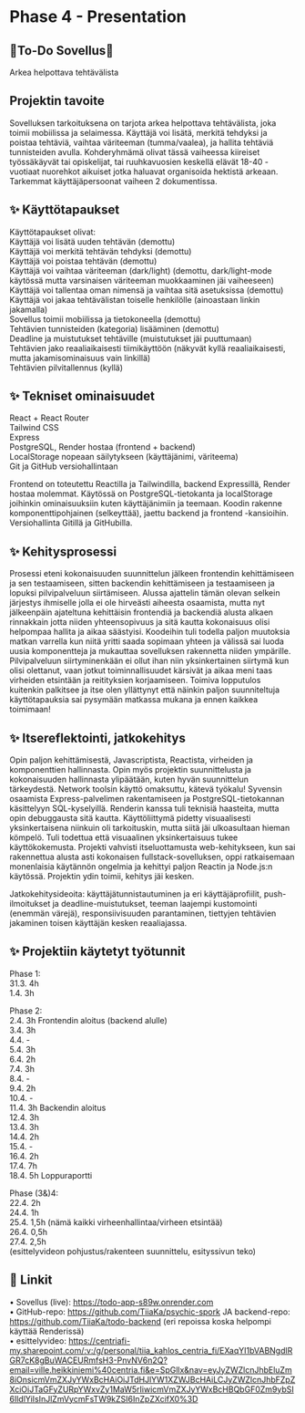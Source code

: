 # Phase 4 - Presentation


## 🌟To-Do Sovellus🌟  
Arkea helpottava tehtävälista

## Projektin tavoite
Sovelluksen tarkoituksena on tarjota arkea helpottava tehtävälista, joka toimii mobiilissa ja selaimessa. Käyttäjä voi lisätä, merkitä tehdyksi ja poistaa tehtäviä, vaihtaa väriteeman (tumma/vaalea), ja hallita tehtäviä tunnisteiden avulla. Kohderyhmämä olivat tässä vaiheessa kiireiset työssäkäyvät tai opiskelijat, tai ruuhkavuosien keskellä elävät 18-40 -vuotiaat nuorehkot aikuiset jotka haluavat organisoida hektistä arkeaan. Tarkemmat käyttäjäpersoonat vaiheen 2 dokumentissa.
 

## ✨ Käyttötapaukset
Käyttötapaukset olivat:  
Käyttäjä voi lisätä uuden tehtävän (demottu)  
Käyttäjä voi merkitä tehtävän tehdyksi (demottu)  
Käyttäjä voi poistaa tehtävän (demottu)  
Käyttäjä voi vaihtaa väriteeman (dark/light) (demottu, dark/light-mode käytössä mutta varsinaisen väriteeman muokkaaminen jäi vaiheeseen)  
Käyttäjä voi tallentaa oman nimensä ja vaihtaa sitä asetuksissa (demottu)  
Käyttäjä voi jakaa tehtävälistan toiselle henkilölle (ainoastaan linkin jakamalla)  
Sovellus toimii mobiilissa ja tietokoneella (demottu)  
Tehtävien tunnisteiden (kategoria) lisääminen (demottu)  
Deadline ja muistutukset tehtäville (muistutukset jäi puuttumaan)  
Tehtävien jako reaaliaikaisesti tiimikäyttöön (näkyvät kyllä reaaliaikaisesti, mutta jakamisominaisuus vain linkillä)  
Tehtävien pilvitallennus (kyllä)  



## ✨ Tekniset ominaisuudet
React + React Router  
    Tailwind CSS  
    Express  
    PostgreSQL, Render hostaa (frontend + backend)  
    LocalStorage nopeaan säilytykseen (käyttäjänimi, väriteema)  
    Git ja GitHub versiohallintaan  

Frontend on toteutettu Reactilla ja Tailwindilla, backend Expressillä, Render hostaa molemmat. Käytössä on PostgreSQL-tietokanta ja localStorage joihinkin ominaisuuksiin kuten käyttäjänimiin ja teemaan. Koodin rakenne komponenttipohjainen (selkeyttää), jaettu backend ja frontend -kansioihin. Versiohallinta Gitillä ja GitHubilla.


## ✨ Kehitysprosessi
Prosessi eteni kokonaisuuden suunnittelun jälkeen frontendin kehittämiseen ja sen testaamiseen, sitten backendin kehittämiseen ja testaamiseen ja lopuksi pilvipalveluun siirtämiseen. Alussa ajattelin tämän olevan selkein järjestys ihmiselle jolla ei ole hirveästi aiheesta osaamista, mutta nyt jälkeenpäin ajateltuna kehittäisin frontendiä ja backendiä alusta alkaen rinnakkain jotta niiden yhteensopivuus ja sitä kautta kokonaisuus olisi helpompaa hallita ja aikaa säästyisi. Koodeihin tuli todella paljon muutoksia matkan varrella kun niitä yritti saada sopimaan yhteen ja välissä sai luoda uusia komponentteja ja mukauttaa sovelluksen rakennetta niiden ympärille. Pilvipalveluun siirtyminenkään ei ollut ihan niin yksinkertainen siirtymä kun olisi olettanut, vaan jotkut toiminnallisuudet kärsivät ja aikaa meni taas virheiden etsintään ja reitityksien korjaamiseen. Toimiva lopputulos kuitenkin palkitsee ja itse olen yllättynyt että näinkin paljon suunniteltuja käyttötapauksia sai pysymään matkassa mukana ja ennen kaikkea toimimaan!


## ✨ Itsereflektointi, jatkokehitys
Opin paljon kehittämisestä, Javascriptista, Reactista, virheiden ja komponenttien hallinnasta. Opin myös projektin suunnittelusta ja kokonaisuuden hallinnasta ylipäätään, kuten hyvän suunnittelun tärkeydestä. Network toolsin käyttö omaksuttu, kätevä työkalu! Syvensin osaamista Express-palvelimen rakentamiseen ja PostgreSQL-tietokannan käsittelyyn SQL-kyselyillä. Renderin kanssa tuli teknisiä haasteita, mutta opin debuggausta sitä kautta. Käyttöliittymä pidetty visuaalisesti yksinkertaisena niinkuin oli tarkoituskin, mutta siitä jäi ulkoasultaan hieman kömpelö. Tuli todettua että visuaalinen yksinkertaisuus tukee käyttökokemusta. Projekti vahvisti itseluottamusta web-kehitykseen, kun sai rakennettua alusta asti kokonaisen fullstack-sovelluksen, oppi ratkaisemaan monenlaisia käytännön ongelmia ja kehittyi paljon Reactin ja Node.js:n käytössä. Projektin ydin toimii, kehitys jäi kesken.  
  
Jatkokehitysideoita: käyttäjätunnistautuminen ja eri käyttäjäprofiilit, push-ilmoitukset ja deadline-muistutukset, teeman laajempi kustomointi (enemmän värejä), responsiivisuuden parantaminen, tiettyjen tehtävien jakaminen toisen käyttäjän kesken reaaliajassa.

## ✨ Projektiin käytetyt työtunnit
Phase 1:  
31.3. 4h   
1.4. 3h   
  
Phase 2:  
2.4. 3h Frontendin aloitus (backend alulle)  
3.4. 3h  
4.4. -  
5.4. 3h   
6.4. 2h  
7.4. 3h  
8.4. -  
9.4. 2h  
10.4. -  
11.4. 3h Backendin aloitus  
12.4. 3h   
13.4. 3h  
14.4. 2h  
15.4. -  
16.4. 2h  
17.4. 7h   
18.4. 5h Loppuraportti  
  
Phase (3&)4:  
22.4. 2h  
24.4. 1h  
25.4. 1,5h (nämä kaikki virheenhallintaa/virheen etsintää)  
26.4. 0,5h   
27.4. 2,5h   
(esittelyvideon pohjustus/rakenteen suunnittelu, esityssivun teko)  

## 💖 Linkit
•	Sovellus (live): https://todo-app-s89w.onrender.com  
•	GitHub-repo: https://github.com/TiiaKa/psychic-spork JA backend-repo: https://github.com/TiiaKa/todo-backend (eri repoissa koska helpompi käyttää Renderissä)  
•	esittelyvideo: https://centriafi-my.sharepoint.com/:v:/g/personal/tiia_kahlos_centria_fi/EXaqYI1bVABNgdlRGR7cK8gBuWACEURmfsH3-PnvNV6n2Q?email=ville.heikkiniemi%40centria.fi&e=SpGllx&nav=eyJyZWZlcnJhbEluZm8iOnsicmVmZXJyYWxBcHAiOiJTdHJlYW1XZWJBcHAiLCJyZWZlcnJhbFZpZXciOiJTaGFyZURpYWxvZy1MaW5rIiwicmVmZXJyYWxBcHBQbGF0Zm9ybSI6IldlYiIsInJlZmVycmFsTW9kZSI6InZpZXcifX0%3D
